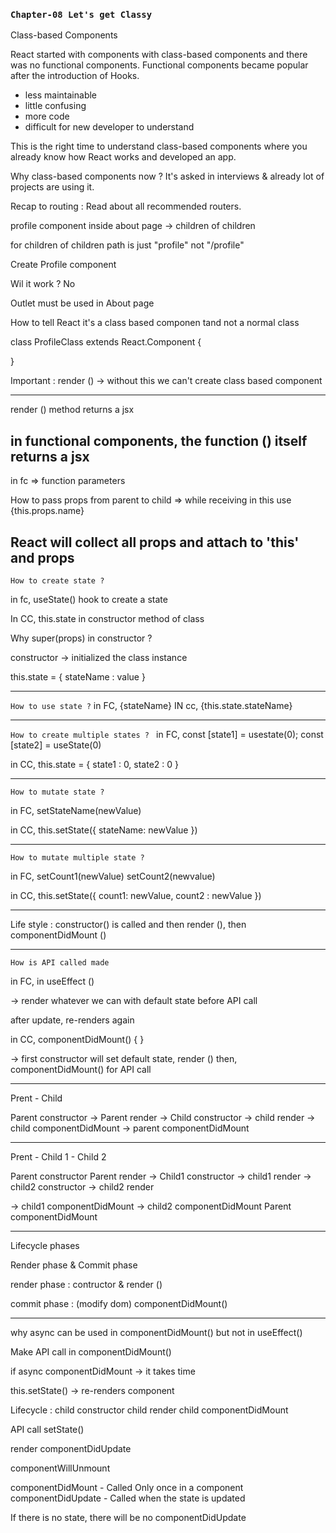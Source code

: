 ### `Chapter-08 Let's get Classy`

Class-based Components

React started with components with class-based components and there was no functional components. Functional components became popular after the introduction of Hooks.

- less maintainable
- little confusing
- more code
- difficult for new developer to understand

This is the right time to understand class-based components where you already know how React works and developed an app.

Why class-based components now ? It's asked in interviews & already lot of projects are using it.

Recap to routing : Read about all recommended routers.

profile component inside about page -> children of children

for children of children path is just "profile" not "/profile"

Create Profile component

Wil it work ? No

Outlet must be used in About page

How to tell React it's a class based componen tand not a normal class

class ProfileClass extends React.Component {

}

Important : render () -> without this we can't create class based component

---

render () method returns a jsx

## in functional components, the function () itself returns a jsx

in fc => function parameters

How to pass props from parent to child => while receiving in this use {this.props.name}

## React will collect all props and attach to 'this' and props

`How to create state ?`

in fc, useState() hook to create a state

In CC, this.state in constructor method of class

Why super(props) in constructor ?

constructor -> initialized the class instance

this.state = {
stateName : value
}

---

`How to use state ?`
in FC, {stateName}
IN cc, {this.state.stateName}

---

`How to create multiple states ? `
in FC, const [state1] = usestate(0);
const [state2] = useState(0)

in CC,
this.state = {
state1 : 0,
state2 : 0
}

---

`How to mutate state ?`

in FC, setStateName(newValue)

in CC, this.setState({
stateName: newValue
})

---

`How to mutate multiple state ?`

in FC, setCount1(newValue)
setCount2(newvalue)

in CC, this.setState({
count1: newValue,
count2 : newValue
})

---

Life style : constructor() is called and then render (), then componentDidMount ()

---

`How is API called made`

in FC, in useEffect ()

-> render whatever we can with default state before API call

after update, re-renders again

in CC, componentDidMount() { }

-> first constructor will set default state, render () then, componentDidMount() for API call

---

Prent - Child

Parent constructor -> Parent render -> Child constructor -> child render -> child componentDidMount -> parent componentDidMount

---

Prent - Child 1 - Child 2

Parent constructor
Parent render
-> Child1 constructor
-> child1 render
-> child2 constructor
-> child2 render

-> child1 componentDidMount
-> child2 componentDidMount
Parent componentDidMount

---

Lifecycle phases

Render phase & Commit phase

render phase : contructor & render ()

commit phase : (modify dom) componentDidMount()

---

why async can be used in componentDidMount() but not in useEffect()

Make API call in componentDidMount()

if async componentDidMount -> it takes time

this.setState() -> re-renders component

Lifecycle :
child constructor
child render
child componentDidMount

API call
setState()

render
componentDidUpdate

componentWillUnmount

componentDidMount - Called Only once in a component
componentDidUpdate - Called when the state is updated

If there is no state, there will be no componentDidUpdate
